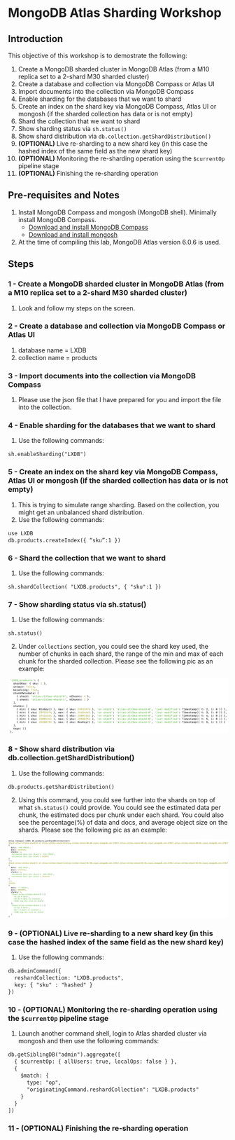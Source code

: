 # MongoDB Atlas Sharding Workshop

## Introduction
This objective of this workshop is to demostrate the following:
1.  Create a MongoDB sharded cluster in MongoDB Atlas (from a M10 replica set to a 2-shard M30 sharded cluster)
2.  Create a database and collection via MongoDB Compass or Atlas UI
3.  Import documents into the collection via MongoDB Compass
4.  Enable sharding for the databases that we want to shard
5.  Create an index on the shard key via MongoDB Compass, Atlas UI or mongosh (if the sharded collection has data or is not empty)
6.  Shard the collection that we want to shard
7.  Show sharding status via `sh.status()`
8.  Show shard distribution via `db.collection.getShardDistribution()`
9.  **(OPTIONAL)** Live re-sharding to a new shard key (in this case the hashed index of the same field as the new shard key)
10.  **(OPTIONAL)** Monitoring the re-sharding operation using the `$currentOp` pipeline stage
11.  **(OPTIONAL)** Finishing the re-sharding operation

## Pre-requisites and Notes
1.  Install MongoDB Compass and mongosh (MongoDB shell).  Minimally install MongoDB Compass.
    - [Download and install MongoDB Compass](https://www.mongodb.com/try/download/compass)
    - [Download and install mongosh](https://www.mongodb.com/try/download/shell)
2.  At the time of compiling this lab, MongoDB Atlas version 6.0.6 is used.

## Steps

### 1 - Create a MongoDB sharded cluster in MongoDB Atlas (from a M10 replica set to a 2-shard M30 sharded cluster)
1.  Look and follow my steps on the screen.

### 2 - Create a database and collection via MongoDB Compass or Atlas UI
1.  database name = LXDB
2.  collection name = products

### 3 - Import documents into the collection via MongoDB Compass
1.  Please use the json file that I have prepared for you and import the file into the collection.

### 4 - Enable sharding for the databases that we want to shard
1.  Use the following commands:
```
sh.enableSharding("LXDB")
```

### 5 - Create an index on the shard key via MongoDB Compass, Atlas UI or mongosh (if the sharded collection has data or is not empty)
1.  This is trying to simulate range sharding.  Based on the collection, you might get an unbalanced shard distribution.
2.  Use the following commands:
```
use LXDB
db.products.createIndex({ “sku”:1 })
```

### 6 - Shard the collection that we want to shard
1.  Use the following commands:
```
sh.shardCollection( "LXDB.products", { "sku":1 })
```

### 7 -  Show sharding status via sh.status()
1.  Use the following commands:
```
sh.status()
```
2.  Under `collections` section, you could see the shard key used, the number of chunks in each shard, the range of the min and max of each chunk for the sharded collection.  Please see the following pic as an example:

![pic](pics/sh-status-1.png)

### 8 - Show shard distribution via db.collection.getShardDistribution()
1.  Use the following commands:
```
db.products.getShardDistribution()
```
2.  Using this command, you could see further into the shards on top of what `sh.status()` could provide.  You could see the estimated data per chunk, the estimated docs per chunk under each shard.  You could also see the percentage(%) of data and docs, and average object size on the shards.  Please see the following pic as an example:

![pic](pics/getShardDistribution-1.png)

### 9 - **(OPTIONAL)** Live re-sharding to a new shard key (in this case the hashed index of the same field as the new shard key)
1.  Use the following commands:
```
db.adminCommand({
  reshardCollection: "LXDB.products",
  key: { "sku" : "hashed" }
})
```


### 10 - **(OPTIONAL)** Monitoring the re-sharding operation using the `$currentOp` pipeline stage
1.  Launch another command shell, login to Atlas sharded cluster via mongosh and then use the following commands:
```
db.getSiblingDB("admin").aggregate([
  { $currentOp: { allUsers: true, localOps: false } },
  {
    $match: {
      type: "op",
      "originatingCommand.reshardCollection": "LXDB.products"
    }
  }
])
```


### 11 - **(OPTIONAL)** Finishing the re-sharding operation






